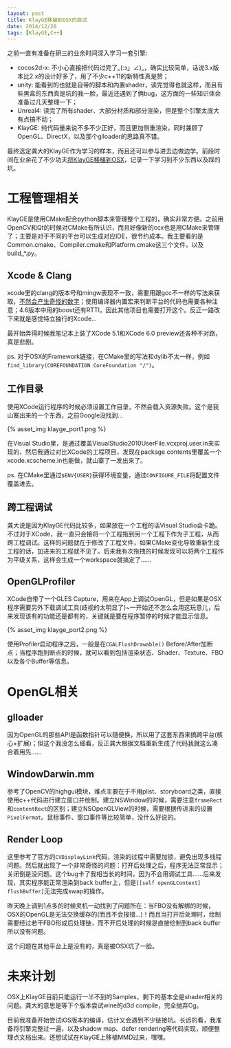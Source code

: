 ```yaml
---
layout: post
title: KlayGE移植到OSX的尝试
date: 2014/12/20
tags: [KlayGE,C++]
---
```


之前一直有准备在研三的业余时间深入学习一套引擎:

<!--more-->

- cocos2d-x: 不小心直接把代码过完了\_(:з」∠)\_，确实比较简单，话说3.x版本比2.x的设计好多了，用了不少c++11的新特性真是赞；
- unity: 能看到的也就是自带的脚本和内置shader，读完觉得也就这样，而且有些黑盒的东西真是坑的我一脸，最近还遇到了俩bug，这方面的一些知识体会准备过几天整理一下；
- Unreal4: 读完了所有shader、大部分材质和部分渲染，但是整个引擎太庞大有点搞不动；
- KlayGE: 纯代码量来说不多不少正好，而且更加侧重渲染，同时兼顾了OpenGL、DirectX，以及那个glloader的思路真不错。

最终选定龚大的KlayGE作为学习的样本，而且还可以参与进去边做边学。前段时间在业余花了不少功夫[将KlayGE移植到OSX](http://www.klayge.org/2014/12/17/klayge%e8%b5%b0%e4%b8%8aosx%e7%9a%84%e5%ae%9e%e9%aa%8c/)，记录一下学习到不少东西以及踩的坑。

# 工程管理相关

KlayGE是使用CMake配合python脚本来管理整个工程的，确实非常方便。之前用OpenCV和Qt的时候对CMake有所认识，而且好像新的ccx也是用CMake来管理了；主要是对于不同的平台可以生成对应IDE，很节约成本。我主要看的是Common.cmake、Compiler.cmake和Platform.cmake这三个文件，以及build_*.py。

## Xcode & Clang

xcode里的clang的版本号和mingw表现不一致，需要用跟gcc不一样的写法来获取，[不然会产生奇怪的数字](http://stackoverflow.com/questions/12893731/why-does-clang-dumpversion-report-4-2-1)；使用编译器内置宏来判断平台的代码也需要各种注意；4.6版本中用的boost还有RTTI，因此其他项目也需要打开这个。反正一路改下来就是感觉特立独行的Xcode...

最开始弄得时候我笔记本上装了XCode 5.1和XCode 6.0 preview还各种不对路，真是悲剧。

ps. 对于OSX的Framework链接，在CMake里的写法和dylib不太一样，例如`find_library(COREFOUNDATION CoreFoundation "/")`。

## 工作目录

使用XCode运行程序的时候必须设置工作目录，不然会载入资源失败。这个是我山寨出来的一个东西，之前Google没找到...

{% asset_img klayge_port1.png %}

在Visual Studio里，是通过覆盖VisualStudio2010UserFile.vcxproj.user.in来实现的，然后我通过对比XCode的工程项目，发现在package contents里覆盖一个xcode.xcscheme.in也能做，就山寨了一发出来了。

ps. 在CMake里通过`$ENV{USER}`获得环境变量，通过`CONFIGURE_FILE`将配置文件覆盖进去。

## 跨工程调试

龚大说是因为KlayGE代码比较多，如果放在一个工程的话Visual Studio会卡跪。不过对于XCode，我一直只会接将一个工程拖到另一个工程下作为子工程，从而跨工程调试。这样的问题就在于修改了工程文件，如果CMake变化导致重新生成工程的话，加进来的工程就不见了。后来我有次拖拽的时候发现可以将两个工程作为平级关系，这样会生成一个workspace就搞定了……

## OpenGLProfiler

XCode自带了一个GLES Capture，用来在App上调试OpenGL，但是如果是OSX程序需要另外下载调试工具(歧视的太明显了)~一开始还不怎么会用这玩意儿，后来发现该有的功能还是都有的，关键就是要在程序暂停的时候才能显示信息。

{% asset_img klayge_port2.png %}

使用Profiler启动程序之后，一般是在`CGALFlushDrawable()` Before/After加断点；当程序跑到断点的时候，就可以看到包括渲染状态、Shader、Texture、FBO以及各个Buffer等信息。

# OpenGL相关

## glloader

因为OpenGL的那些API是函数指针可以随便换，所以用了这套东西来搞跨平台(核心+扩展)；但这个我没怎么细看，反正龚大根据文档重新生成了代码我就这么凑合着用先……

## WindowDarwin.mm

参考了OpenCV的highgui模块，难点主要在于不用plist、storyboard之类，直接使用c++代码进行建立窗口并绘制。建立NSWindow的时候，需要注意`frameRect`和`contentRect`的区别；建立NSOpenGLView的时候，需要根据传进来的设置`PixelFormat`。鼠标事件、窗口事件等比较简单，没什么好说的。

## Render Loop

这里参考了官方的`CVDisplayLink`代码，渲染的过程中需要加锁，避免出现多线程问题。然后就出现了一个非常奇怪的问题：打开后处理之后，程序无法正常显示；关闭倒是没问题。这个bug卡了我相当长的时间，因为不会用调试工具……后来发现，其实程序能正常渲染到back buffer上，但是`[[self openGLContext] flushBuffer]`无法完成swap的操作。

昨天晚上调到1点多的时候灵机一动找到了问题所在：当FBO没有解绑的时候，OSX的OpenGL是无法交换缓存的(而且不会报错...)！而且当打开后处理时，绘制需要经过若干FBO形成后处理链，而不开后处理的时候是直接绘制到back buffer所以没有问题。

这个问题在其他平台上是没有的，真是被OSX坑了一脸。

# 未来计划

OSX上KlayGE目前只能运行一半不到的Samples，剩下的基本全是shader相关的问题。龚大的意思是等下个版本尝试wine的d3d compile，完全抛弃Cg。

目前我准备开始尝试iOS版本的编译，估计又会遇到不少链接坑。长远的看，我准备将引擎完整过一遍，以及shadow map、defer rendering等代码实现，顺便整理点文档出来。还想试试在KlayGE上移植MMD过来，嘿嘿。